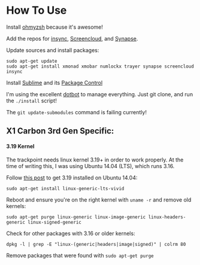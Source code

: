 How To Use
===========

Install [ohmyzsh](https://github.com/robbyrussell/oh-my-zsh) because it's
awesome!

Add the repos for
[insync](https://www.insynchq.com/downloads),
[Screencloud](https://screencloud.net/#download),
and [Synapse](https://launchpad.net/~synapse-core/+archive/ubuntu/ppa).


Update sources and install packages:
```
sudo apt-get update
sudo apt-get install xmonad xmobar numlockx trayer synapse screencloud insync
```

Install [Sublime](http://www.sublimetext.com/) and its [Package Control](https://packagecontrol.io/installation)

I'm using the excellent [dotbot](https://github.com/anishathalye/dotbot) to
manage everything. Just git clone, and run the `./install` script!

The `git update-submodules` command is failing currently!

## X1 Carbon 3rd Gen Specific:

#### 3.19 Kernel
The trackpoint needs linux kernel 3.19+ in order to work properly. At the time
of writing this, I was using Ubuntu 14.04 (LTS), which runs 3.16.

Follow [this post](http://askubuntu.com/questions/636221/ubuntu-14-04-with-3-19-kernel-wants-to-update-to-3-16)
to get 3.19 installed on Ubuntu 14.04:
```
sudo apt-get install linux-generic-lts-vivid
```

Reboot and ensure you're on the right kernel with ```uname -r``` and remove old kernels:
```
sudo apt-get purge linux-generic linux-image-generic linux-headers-generic linux-signed-generic
```

Check for other packages with 3.16 or older kernels:
```
dpkg -l | grep -E "linux-(generic|headers|image|signed)" | colrm 80
```

Remove packages that were found with ```sudo apt-get purge```